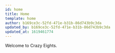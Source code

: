 ```yaml
---
id: home
title: Home
template: home
author: b169ce3c-52fd-471e-b31b-86d743b9c3da
updated_by: b169ce3c-52fd-471e-b31b-86d743b9c3da
updated_at: 1619461774
---
```

Welcome to Crazy Eights.